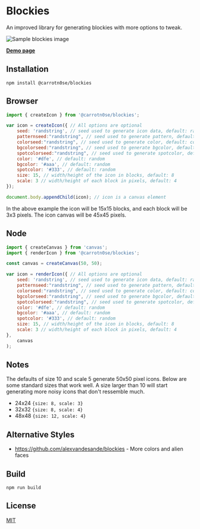 Blockies
========

An improved library for generating blockies with more options to tweak.

![Sample blockies image](examples/sample.png "Blockies")

[**Demo page**](http://carrotn0se.github.io/blockies/)

Installation
---
```console
npm install @carrotn0se/blockies
```

Browser
---

```javascript
import { createIcon } from '@carrotn0se/blockies';

var icon = createIcon({ // All options are optional
    seed: 'randstring', // seed used to generate icon data, default: random
    patternseed:"randstring", // seed used to generate pattern, default: copy seed
    colorseed:"randstring", // seed used to generate color, default: copy seed
    bgcolorseed:"randstring", // seed used to generate bgcolor, default: copy seed
    spotcolorseed:"randstring", // seed used to generate spotcolor, default: copy seed
    color: '#dfe', // default: random
    bgcolor: '#aaa', // default: random
    spotcolor: '#333', // default: random
    size: 15, // width/height of the icon in blocks, default: 8
    scale: 3 // width/height of each block in pixels, default: 4
});

document.body.appendChild(icon); // icon is a canvas element
```

In the above example the icon will be 15x15 blocks, and each block will be 3x3 pixels. The icon canvas will be 45x45 pixels.

Node
---

```javascript
import { createCanvas } from 'canvas'; 
import { renderIcon } from '@carrotn0se/blockies';

const canvas = createCanvas(50, 50);

var icon = renderIcon({ // All options are optional
    seed: 'randstring', // seed used to generate icon data, default: random
    patternseed:"randstring", // seed used to generate pattern, default: copy seed
    colorseed:"randstring", // seed used to generate color, default: copy seed
    bgcolorseed:"randstring", // seed used to generate bgcolor, default: copy seed
    spotcolorseed:"randstring", // seed used to generate spotcolor, default: copy seed
    color: '#dfe', // default: random
    bgcolor: '#aaa', // default: random
    spotcolor: '#333', // default: random
    size: 15, // width/height of the icon in blocks, default: 8
    scale: 3 // width/height of each block in pixels, default: 4
},
    canvas
);
```


Notes
-----

The defaults of size 10 and scale 5 generate 50x50 pixel icons. Below are some standard sizes that work well. A size larger than 10 will start generating more noisy icons that don't ressemble much.
 * 24x24 `{size: 8, scale: 3}`
 * 32x32 `{size: 8, scale: 4}`
 * 48x48 `{size: 12, scale: 4}`


Alternative Styles
------------------

 * https://github.com/alexvandesande/blockies - More colors and alien faces


Build
-----

    npm run build

License
-------

[MIT](https://github.com/carrotn0se/blockies/blob/master/LICENSE)